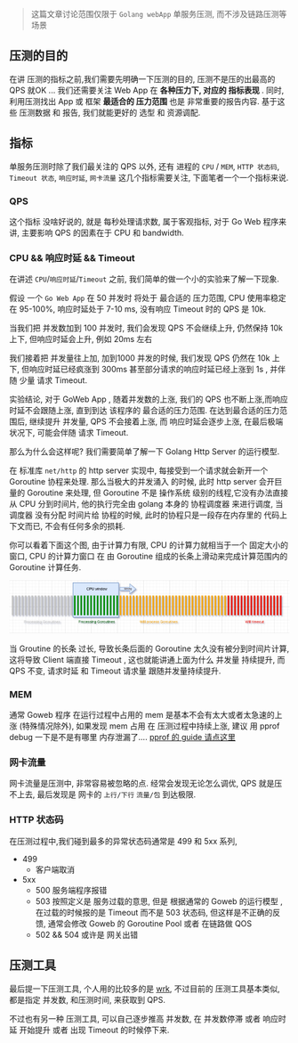 
> 这篇文章讨论范围仅限于 `Golang webApp` 单服务压测, 而不涉及链路压测等场景

## 压测的目的

在讲 压测的指标之前,我们需要先明确一下压测的目的, 压测不是压的出最高的 QPS 就OK ... 我们还需要关注 Web App 在 **各种压力下, 对应的 指标表现** . 同时,  利用压测找出 App 或 框架 **最适合的 压力范围** 也是 非常重要的报告内容. 基于这些 压测数据 和 报告, 我们就能更好的 选型 和 资源调配.

## 指标

单服务压测时除了我们最关注的 QPS 以外, 还有 进程的 `CPU` / `MEM`, `HTTP 状态码`, `Timeout 状态`, `响应时延`, `网卡流量` 这几个指标需要关注, 下面笔者一个一个指标来说.

### QPS

这个指标 没啥好说的, 就是 每秒处理请求数, 属于客观指标, 对于 Go Web 程序来讲, 主要影响 QPS 的因素在于 CPU 和 bandwidth.

### CPU && 响应时延 && Timeout

在讲述 `CPU`/`响应时延`/`Timeout` 之前, 我们简单的做一个小的实验来了解一下现象.

假设 一个 `Go Web App` 在  50 并发时 将处于 最合适的 压力范围, CPU 使用率稳定在 95-100%, 响应时延处于 7-10 ms, 没有响应 Timeout 时的 QPS 是 10k.

当我们把 并发数加到 100 并发时, 我们会发现 QPS 不会继续上升, 仍然保持 10k 上下, 但响应时延会上升, 例如 20ms 左右

我们接着把 并发量往上加, 加到1000 并发的时候, 我们发现 QPS 仍然在 10k 上下, 但响应时延已经疯涨到 300ms 甚至部分请求的响应时延已经上涨到 1s , 并伴随 少量 请求 Timeout. 

实验结论, 对于 GoWeb App , 随着并发数的上涨, 我们的 QPS 也不断上涨,而响应时延不会跟随上涨, 直到到达 该程序的 最合适的压力范围. 在达到最合适的压力范围后, 继续提升 并发量, QPS 不会接着上涨, 而 响应时延会逐步上涨, 在最后极端状况下, 可能会伴随 请求 Timeout.

那么为什么会这样呢? 我们需要简单了解一下 Golang Http Server 的运行模型.

在 标准库 `net/http` 的 http server 实现中, 每接受到一个请求就会新开一个 Goroutine 协程来处理. 那么当极大的并发涌入 的时候, 此时 http server 会开巨量的 Goroutine 来处理, 但 Goroutine 不是 操作系统 级别的线程,它没有办法直接从 CPU 分到时间片, 他的执行完全由 golang 本身的 协程调度器 来进行调度, 当 调度器 没有分配 时间片给 协程的时候, 此时的协程只是一段存在内存里的 代码上下文而已, 不会有任何多余的损耗. 

你可以看着下面这个图, 由于计算力有限, CPU 的计算力就相当于一个 固定大小的窗口,  CPU 的计算力窗口 在 由 Goroutine 组成的长条上滑动来完成计算范围内的 Goroutine 计算任务.

![](https://github.com/Kuri-su/KBlog/blob/master/assets/GowebCpuWindow.png?raw=true) 

当 Groutine 的长条 过长, 导致长条后面的 Goroutine 太久没有被分到时间片计算, 这将导致 Client 端直接 Timeout , 这也就能讲通上面为什么 并发量 持续提升, 而 QPS 不变, 请求时延 和 Timeout 请求量 跟随并发量持续提升.

### MEM

通常 Goweb 程序 在运行过程中占用的  mem 是基本不会有太大或者太急速的上涨 (特殊情况除外), 如果发现 mem 占用 在 压测过程中持续上涨, 建议 用 pprof debug 一下是不是有哪里 内存泄漏了.... [pprof 的 guide 请点这里](https://kuricat.com/articles/golang-pprof-guide-sw40b) 

### 网卡流量

网卡流量是压测中, 非常容易被忽略的点. 经常会发现无论怎么调优, QPS 就是压不上去, 最后发现是 网卡的  `上行/下行` `流量/包` 到达极限.

### HTTP 状态码

在压测过程中,我们碰到最多的异常状态码通常是 499 和 5xx 系列, 

* 499
  * 客户端取消
* 5xx
  * 500 服务端程序报错
  * 503 按照定义是 服务过载的意思, 但是 根据通常的 Goweb 的运行模型 , 在过载的时候报的是 Timeout 而不是 503 状态码, 但这样是不正确的反馈, 通常会修改 Goweb 的 Goroutine Pool 或者 在链路做 QOS 
  * 502 && 504  或许是 网关出错

## 压测工具

最后提一下压测工具, 个人用的比较多的是 [wrk](https://github.com/wg/wrk), 不过目前的 压测工具基本类似, 都是指定 并发数, 和压测时间, 来获取到 QPS.

不过也有另一种 压测工具, 可以自己逐步推高 并发数, 在 并发数停滞 或者 响应时延 开始提升 或者 出现 Timeout 的时候停下来.  